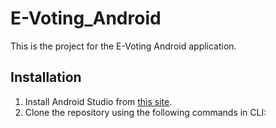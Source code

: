 # E-Voting_Android
This is the project for the E-Voting Android application.

## Installation
1. Install Android Studio from [this site](https://developer.android.com/studio?hl=zh-tw).
2. Clone the repository using the following commands in CLI:
